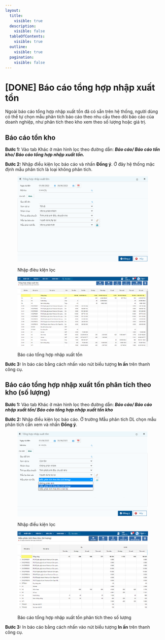 ```yaml
---
layout:
  title:
    visible: true
  description:
    visible: false
  tableOfContents:
    visible: true
  outline:
    visible: true
  pagination:
    visible: false
---
```


# \[DONE] Báo cáo tổng hợp nhập xuất tồn

Ngoài báo cáo tổng hợp nhập xuất tồn đã có sẵn trên hệ thống, người dùng có thể tự chọn mẫu phân tích báo cáo theo nhu cầu theo dõi báo cảo của doanh nghiệp, như phân tích theo kho xem theo số lượng hoặc giá trị.

## Báo cáo tồn kho&#x20;

**Bước 1:** Vào tab Khác ở  màn hình lọc theo đường dẫn: _**Báo cáo/ Báo cáo tồn kho/ Báo cáo tổng hợp nhập xuất tồn.**_

**Bước 2:** Nhập điều kiện lọc báo cáo và nhấn **Đồng ý**. Ở đây hệ thống mặc định mẫu phân tích là loại không phân tích.

<figure><img src="../../.gitbook/assets/bc tổng hợp nxt 02.png" alt=""><figcaption><p>Nhập đièu klện lọc</p></figcaption></figure>

<figure><img src="../../.gitbook/assets/bc tổng hợp nxt 04.png" alt=""><figcaption><p>Báo cáo tổng hợp nhập xuất tồn</p></figcaption></figure>

**Bước 3:** In báo cáo bằng cách nhấn vào nút biểu tượng **In ấn** trên thanh công cụ.

## **Báo cáo tổng hợp nhập xuất tồn phân tích theo kho (số lượng)**

**Bước 1:** Vào tab Khác ở  màn hình lọc theo đường dẫn: _**Báo cáo/ Báo cáo nhập xuất tồn/ Báo cáo tổng hợp nhập xuất tồn kho**_

**Bước 2:** Nhập điều kiện lọc báo cáo. Ở trường Mẫu phân tích DL chọn mẫu phân tích cần xem và nhấn **Đồng ý**.

<figure><img src="../../.gitbook/assets/bc tổng hợp nxt 00.png" alt=""><figcaption><p>Nhập điều kiện lọc</p></figcaption></figure>

<figure><img src="../../.gitbook/assets/bc tổng hợp nxt 03.png" alt=""><figcaption><p>Báo cáo tổng hợp nhập xuất tồn phân tích theo số lượng</p></figcaption></figure>

**Bước 3:** In báo cáo bằng cách nhấn vào nút biểu tượng **In ấn** trên thanh công cụ.

